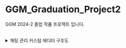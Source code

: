 # GGM_Graduation_Project2
GGM 2024-2 졸업 작품 프로젝트 입니다.

<br>

<details><summary>채팅 관리 커스텀 에디터 구조도</summary>

<br>
커스텀 에디터를 활용해 제작한 채팅 에디터에 대한 다이어그램입니다.

(각 이름을 누르면 해당 코드로 이동할 수 있습니다.)

![image](https://github.com/user-attachments/assets/17da37a2-8dd8-45c0-9528-2d022dcc2737)


1. UI Toolkit를 사용해 CustomElement를 제작하여 창을 제작하였습니다.

- [HierarchyView](https://github.com/lIo0O0oIl/GGM_Graduation_Project2/blob/main/GGM_Graduation_Project-2/Assets/ChatVisual/Editor/CustomElement/HierarchyView.cs)
- [InspectorView](https://github.com/lIo0O0oIl/GGM_Graduation_Project2/blob/main/GGM_Graduation_Project-2/Assets/ChatVisual/Editor/CustomElement/InspectorView.cs)
- [ChatView](https://github.com/lIo0O0oIl/GGM_Graduation_Project2/blob/main/GGM_Graduation_Project-2/Assets/ChatVisual/Editor/CustomElement/ChatView.cs)

<br>

2. 에디터 내에서 사용하는 스크립트들 입니다.
- [ChatEditor](https://github.com/lIo0O0oIl/GGM_Graduation_Project2/blob/main/GGM_Graduation_Project-2/Assets/ChatVisual/Editor/ChatEditor.cs) (창 생성 및 관리)
- [ChatContainer](https://github.com/lIo0O0oIl/GGM_Graduation_Project2/blob/main/GGM_Graduation_Project-2/Assets/ChatVisual/ChatContainer.cs) (에디터 내부 데이터 처리)
- [NodeView](https://github.com/lIo0O0oIl/GGM_Graduation_Project2/blob/main/GGM_Graduation_Project-2/Assets/ChatVisual/Editor/NodeView/NodeView.cs) (만들어지는 노드 관리)

<br>

3. 채팅의 진행을 위해 ScriptableObject인 Node를 상속받는 클래스들을 사용하여 여러 채팅 타입의 데이터를 저장합니다.
- [Node](https://github.com/lIo0O0oIl/GGM_Graduation_Project2/blob/main/GGM_Graduation_Project-2/Assets/ChatVisual/Node/Node.cs)
- [RootNode](https://github.com/lIo0O0oIl/GGM_Graduation_Project2/blob/main/GGM_Graduation_Project-2/Assets/ChatVisual/Node/RootNode.cs)
- [ChatNode](https://github.com/lIo0O0oIl/GGM_Graduation_Project2/blob/main/GGM_Graduation_Project-2/Assets/ChatVisual/Node/ChatNode.cs)
- [AskNode](https://github.com/lIo0O0oIl/GGM_Graduation_Project2/blob/main/GGM_Graduation_Project-2/Assets/ChatVisual/Node/AskNode.cs)
- [ConditionNode﻿](https://github.com/lIo0O0oIl/GGM_Graduation_Project2/blob/main/GGM_Graduation_Project-2/Assets/ChatVisual/Node/ConditionNode.cs)

</details>

